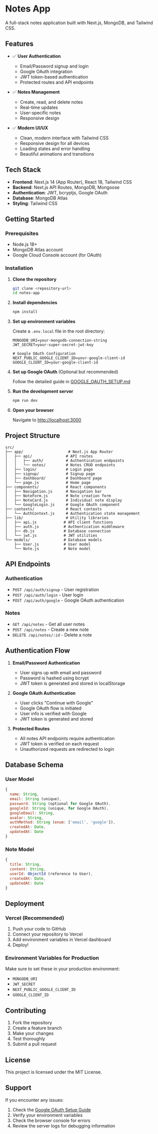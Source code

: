 # Notes App

A full-stack notes application built with Next.js, MongoDB, and Tailwind CSS.

## Features

- ✅ **User Authentication**
  - Email/Password signup and login
  - Google OAuth integration
  - JWT token-based authentication
  - Protected routes and API endpoints

- ✅ **Notes Management**
  - Create, read, and delete notes
  - Real-time updates
  - User-specific notes
  - Responsive design

- ✅ **Modern UI/UX**
  - Clean, modern interface with Tailwind CSS
  - Responsive design for all devices
  - Loading states and error handling
  - Beautiful animations and transitions

## Tech Stack

- **Frontend**: Next.js 14 (App Router), React 18, Tailwind CSS
- **Backend**: Next.js API Routes, MongoDB, Mongoose
- **Authentication**: JWT, bcryptjs, Google OAuth
- **Database**: MongoDB Atlas
- **Styling**: Tailwind CSS

## Getting Started

### Prerequisites

- Node.js 18+ 
- MongoDB Atlas account
- Google Cloud Console account (for OAuth)

### Installation

1. **Clone the repository**
   ```bash
   git clone <repository-url>
   cd notes-app
   ```

2. **Install dependencies**
   ```bash
   npm install
   ```

3. **Set up environment variables**
   
   Create a `.env.local` file in the root directory:
   ```env
   MONGODB_URI=your-mongodb-connection-string
   JWT_SECRET=your-super-secret-jwt-key
   
   # Google OAuth Configuration
   NEXT_PUBLIC_GOOGLE_CLIENT_ID=your-google-client-id
   GOOGLE_CLIENT_ID=your-google-client-id
   ```

4. **Set up Google OAuth** (Optional but recommended)
   
   Follow the detailed guide in [GOOGLE_OAUTH_SETUP.md](./GOOGLE_OAUTH_SETUP.md)

5. **Run the development server**
   ```bash
   npm run dev
   ```

6. **Open your browser**
   
   Navigate to [http://localhost:3000](http://localhost:3000)

## Project Structure

```
src/
├── app/                    # Next.js App Router
│   ├── api/               # API routes
│   │   ├── auth/          # Authentication endpoints
│   │   └── notes/         # Notes CRUD endpoints
│   ├── login/             # Login page
│   ├── signup/            # Signup page
│   ├── dashboard/         # Dashboard page
│   └── page.js            # Home page
├── components/            # React components
│   ├── Navigation.js      # Navigation bar
│   ├── NoteForm.js        # Note creation form
│   ├── NoteCard.js        # Individual note display
│   └── GoogleLogin.js     # Google OAuth component
├── contexts/              # React contexts
│   └── AuthContext.js     # Authentication state management
├── lib/                   # Utility libraries
│   ├── api.js            # API client functions
│   ├── auth.js           # Authentication middleware
│   ├── db.js             # Database connection
│   └── jwt.js            # JWT utilities
└── models/               # Database models
    ├── User.js           # User model
    └── Note.js           # Note model
```

## API Endpoints

### Authentication
- `POST /api/auth/signup` - User registration
- `POST /api/auth/login` - User login
- `POST /api/auth/google` - Google OAuth authentication

### Notes
- `GET /api/notes` - Get all user notes
- `POST /api/notes` - Create a new note
- `DELETE /api/notes/:id` - Delete a note

## Authentication Flow

1. **Email/Password Authentication**
   - User signs up with email and password
   - Password is hashed using bcrypt
   - JWT token is generated and stored in localStorage

2. **Google OAuth Authentication**
   - User clicks "Continue with Google"
   - Google OAuth flow is initiated
   - User info is verified with Google
   - JWT token is generated and stored

3. **Protected Routes**
   - All notes API endpoints require authentication
   - JWT token is verified on each request
   - Unauthorized requests are redirected to login

## Database Schema

### User Model
```javascript
{
  name: String,
  email: String (unique),
  password: String (optional for Google OAuth),
  googleId: String (unique, for Google OAuth),
  googleEmail: String,
  avatar: String,
  authMethod: String (enum: ['email', 'google']),
  createdAt: Date,
  updatedAt: Date
}
```

### Note Model
```javascript
{
  title: String,
  content: String,
  userId: ObjectId (reference to User),
  createdAt: Date,
  updatedAt: Date
}
```

## Deployment

### Vercel (Recommended)

1. Push your code to GitHub
2. Connect your repository to Vercel
3. Add environment variables in Vercel dashboard
4. Deploy!

### Environment Variables for Production

Make sure to set these in your production environment:
- `MONGODB_URI`
- `JWT_SECRET`
- `NEXT_PUBLIC_GOOGLE_CLIENT_ID`
- `GOOGLE_CLIENT_ID`

## Contributing

1. Fork the repository
2. Create a feature branch
3. Make your changes
4. Test thoroughly
5. Submit a pull request

## License

This project is licensed under the MIT License.

## Support

If you encounter any issues:
1. Check the [Google OAuth Setup Guide](./GOOGLE_OAUTH_SETUP.md)
2. Verify your environment variables
3. Check the browser console for errors
4. Review the server logs for debugging information 